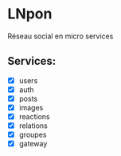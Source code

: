 # LNpon

Réseau social en micro services

## Services:

- [x] users
- [x] auth
- [x] posts
- [x] images
- [x] reactions
- [x] relations
- [x] groupes
- [x] gateway
